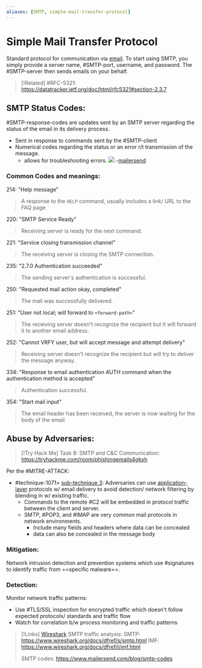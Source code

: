 ```yaml
---
aliases: [SMTP, simple-mail-transfer-protocol]
---
```

# Simple Mail Transfer Protocol
Standard protocol for communication via [email](/networking/email.md). To start using SMTP, you simply provide a server name, #SMTP-port, username, and password. The #SMTP-server then sends emails on your behalf.

>[!Related]
> #RFC-5321: https://datatracker.ietf.org/doc/html/rfc5321#section-2.3.7

## SMTP Status Codes:
#SMTP-response-codes are updates sent by an SMTP server regarding the status of the email in its delivery process.
- Sent in response to commands sent by the #SMTP-client
- Numerical codes regarding the status or an error r/t transmission of the message.
	- allows for troubleshooting errors.
![](/networking/networking-pics/SMTP-1.png)
-[mailersend](https://www.mailersend.com/blog/smtp-codes)

### Common Codes and meanings:
214: "Help message"
>A response to the `HELP` command, usually includes a link/ URL to the FAQ page

220: "SMTP Service Ready"
> Receiving server is ready for the next command.

221: "Service closing transmission channel"
> The receiving server is closing the SMTP connection.

235: "2.7.0 Authentication succeeded"
> The sending server's authentication is successful.

250: "Requested mail action okay, completed"
> The mail was successfully delivered.

251: "User not local; will forward to `<forward-path>`"
> The receiving server doesn't recognize the recipient but it will forward it to another email address.

252: "Cannot VRFY user, but will accept message and attempt delivery"
> Receiving server doesn't recognize the recipient but will try to deliver the message anyway.

334: "Response to email authentication AUTH command when the authentication method is accepted"
> Authentication successful.

354: "Start mail input"
> The email header has been received, the server is now waiting for the body of the email

## Abuse by Adversaries:
> [!Try Hack Me]
> Task 8: SMTP and C&C Communication: https://tryhackme.com/room/phishingemails4gkxh

Per the #MITRE-ATTACK:
- #technique-1071> [sub-technique 3](https://attack.mitre.org/techniques/T1071/003/): Adversaries can use [application-layer](/networking/OSI/application-layer.md) protocols w/ email delivery to avoid detection/ network filtering by blending in w/ existing traffic.
	- Commands to the remote #C2 will be embedded in protocol traffic between the client and server.
	- SMTP, #POP3, and #IMAP are very common mail protocols in network environments.
		- Include many fields and headers where data can be concealed
		- data can also be concealed in the message body

### Mitigation:
Network intrusion detection and prevention systems which use #signatures to identify traffic from ==specific malware==.

### Detection:
Monitor network traffic patterns:
- Use #TLS/SSL inspection for encrypted traffic which doesn't follow expected protocols/ standards and traffic flow
- Watch for correlation b/w process monitoring and traffic patterns

> [!Links]
> [Wireshark]() SMTP traffic analysis:
> SMTP: https://www.wireshark.org/docs/dfref/s/smtp.html
> IMF: https://www.wireshark.org/docs/dfref/i/imf.html
> 
> SMTP codes:
> https://www.mailersend.com/blog/smtp-codes

